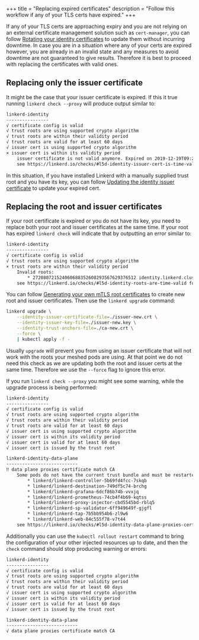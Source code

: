 +++
title = "Replacing expired certificates"
description = "Follow this workflow if any of your TLS certs have expired."
+++

If any of your TLS certs are approaching expiry and you are not relying on an
external certificate management solution such as `cert-manager`, you can follow
[Rotating your identity certificates](/2/tasks/rotating_identity_certificates/)
to update them without incurring downtime. In case you are in a situation where
any of your certs are expired however, you are already in an invalid state and
any measures to avoid downtime are not guaranteed to give results. Therefore it
is best to proceed with replacing the certificates with valid ones.

## Replacing only the issuer certificate

It might be the case that your issuer certificate is expired. If this it true
running `linkerd check --proxy` will produce output similar to:

```bash
linkerd-identity
----------------
√ certificate config is valid
√ trust roots are using supported crypto algorithm
√ trust roots are within their validity period
√ trust roots are valid for at least 60 days
√ issuer cert is using supported crypto algorithm
× issuer cert is within its validity period
    issuer certificate is not valid anymore. Expired on 2019-12-19T09:21:08Z
    see https://linkerd.io/checks/#l5d-identity-issuer-cert-is-time-valid for hints
```

In this situation, if you have installed Linkerd with a manually supplied trust
root and you have its key, you can follow
[Updating the identity issuer certificate](/2/tasks/manually-rotating-control-plane-tls-credentials/#rotating-the-identity-issuer-certificate)
to update your expired cert.

## Replacing the root and issuer certificates

If your root certificate is expired or you do not have its key, you need to
replace both your root and issuer certificates at the same time. If your root
has expired `linkerd check` will indicate that by outputting an error similar
to:

```bash
linkerd-identity
----------------
√ certificate config is valid
√ trust roots are using supported crypto algorithm
× trust roots are within their validity period
    Invalid roots:
        * 272080721524060688352608293567629376512 identity.linkerd.cluster.local not valid anymore. Expired on 2019-12-19T10:05:31Z
    see https://linkerd.io/checks/#l5d-identity-roots-are-time-valid for hints
```

You can follow [Generating your own mTLS root certificates](/2/tasks/generate-certificates/#generating-the-certificates-with-step)
to create new root and issuer certificates. Then use the `linkerd upgrade`
command:

```bash
linkerd upgrade \
    --identity-issuer-certificate-file=./issuer-new.crt \
    --identity-issuer-key-file=./issuer-new.key \
    --identity-trust-anchors-file=./ca-new.crt \
    --force \
    | kubectl apply -f -
```

Usually `upgrade` will prevent you from using an issuer certificate that
will not work with the roots your meshed pods are using. At that point we
do not need this check as we are updating both the root and issuer certs at
the same time. Therefore we use the `--force` flag to ignore this error.

If you run `linkerd check --proxy` you might see some warning, while the
upgrade process is being performed:

```bash
linkerd-identity
----------------
√ certificate config is valid
√ trust roots are using supported crypto algorithm
√ trust roots are within their validity period
√ trust roots are valid for at least 60 days
√ issuer cert is using supported crypto algorithm
√ issuer cert is within its validity period
√ issuer cert is valid for at least 60 days
√ issuer cert is issued by the trust root

linkerd-identity-data-plane
---------------------------
‼ data plane proxies certificate match CA
    Some pods do not have the current trust bundle and must be restarted:
        * linkerd/linkerd-controller-5b69fd4fcc-7skqb
        * linkerd/linkerd-destination-749df5c74-brchg
        * linkerd/linkerd-grafana-6dcf86b74b-vvxjq
        * linkerd/linkerd-prometheus-74cb4f4b69-kqtss
        * linkerd/linkerd-proxy-injector-cbd5545bd-rblq5
        * linkerd/linkerd-sp-validator-6ff949649f-gjgfl
        * linkerd/linkerd-tap-7b5bb954b6-zl9w6
        * linkerd/linkerd-web-84c555f78-v7t44
    see https://linkerd.io/checks/#l5d-identity-data-plane-proxies-certs-match-ca for hints

```

Additionally you can use the `kubectl rollout restart` command to bring the
configuration of your other injected resources up to date, and then the `check`
command should stop producing warning or errors:

```bash
linkerd-identity
----------------
√ certificate config is valid
√ trust roots are using supported crypto algorithm
√ trust roots are within their validity period
√ trust roots are valid for at least 60 days
√ issuer cert is using supported crypto algorithm
√ issuer cert is within its validity period
√ issuer cert is valid for at least 60 days
√ issuer cert is issued by the trust root

linkerd-identity-data-plane
---------------------------
√ data plane proxies certificate match CA
```
